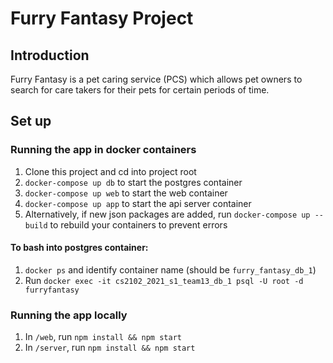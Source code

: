 # Furry Fantasy Project

## Introduction
Furry Fantasy is a pet caring service (PCS) which allows pet owners to search for care takers for their pets for certain periods of time.

## Set up

### Running the app in docker containers
1. Clone this project and cd into project root
2. `docker-compose up db` to start the postgres container
3. `docker-compose up web` to start the web container
4. `docker-compose up app` to start the api server container
5. Alternatively, if new json packages are added, run `docker-compose up --build` to rebuild your containers to prevent errors

#### To bash into postgres container:
1. `docker ps` and identify container name (should be `furry_fantasy_db_1`)
2. Run `docker exec -it cs2102_2021_s1_team13_db_1 psql -U root -d furryfantasy`


### Running the app locally
1. In `/web`, run `npm install && npm start`
2. In `/server`, run `npm install && npm start`